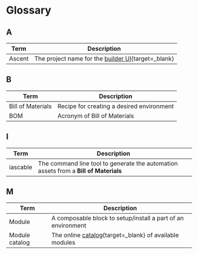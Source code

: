 # Glossary

## A

| Term | Description
|----|-----|
| Ascent | The project name for the [builder UI](https://builder.cloudnativetoolkit.dev){target=_blank} |

## B

| Term | Description
|----|-----|
| Bill of Materials | Recipe for creating a desired environment |
| BOM | Acronym of Bill of Materials |

## I

| Term | Description
|----|-----|
| iascable | The command line tool to generate the automation assets from a **Bill of Materials** |

## M

| Term | Description
|----|-----|
| Module | A composable block to setup/install a part of an environment |
| Module catalog | The online [catalog](http://modules.cloudnativetoolkit.dev){target=_blank} of available modules |
